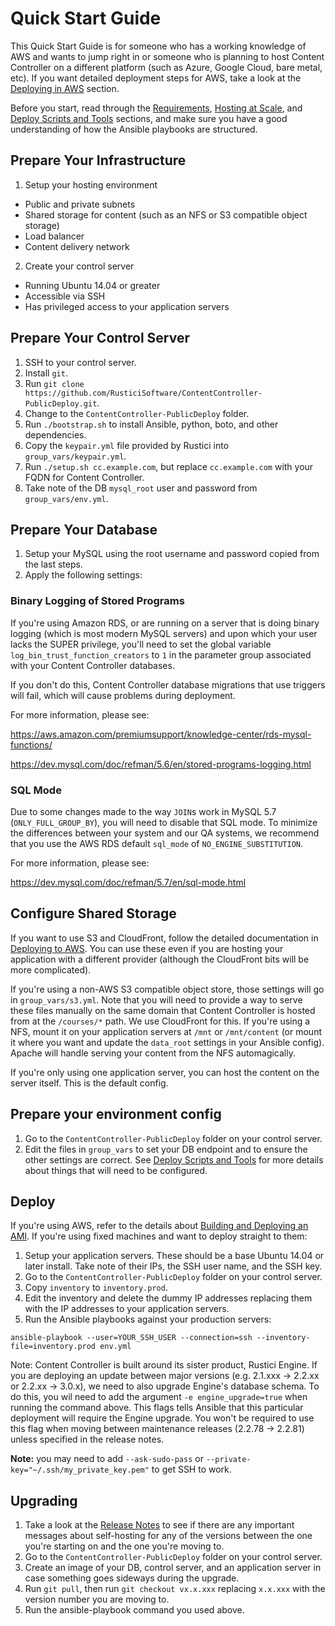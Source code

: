# Quick Start Guide

This Quick Start Guide is for someone who has a working knowledge of AWS and wants to jump right in or someone who is planning to host Content Controller on a different platform (such as Azure, Google Cloud, bare metal, etc).  If you want detailed deployment steps for AWS, take a look at the [Deploying in AWS](aws/AWS.md) section.

Before you start, read through the [Requirements](Requirements.md), [Hosting at Scale](Infrastructure.md), and [Deploy Scripts and Tools](DeployTools.md) sections, and make sure you have a good understanding of how the Ansible playbooks are structured.

## Prepare Your Infrastructure

1. Setup your hosting environment
  * Public and private subnets
  * Shared storage for content (such as an NFS or S3 compatible object storage)
  * Load balancer
  * Content delivery network
2. Create your control server
  * Running Ubuntu 14.04 or greater
  * Accessible via SSH
  * Has privileged access to your application servers

## Prepare Your Control Server

1. SSH to your control server.
2. Install `git`.
3. Run `git clone https://github.com/RusticiSoftware/ContentController-PublicDeploy.git`.
4. Change to the `ContentController-PublicDeploy` folder.
5. Run `./bootstrap.sh` to install Ansible, python, boto, and other dependencies.
6. Copy the `keypair.yml` file provided by Rustici into `group_vars/keypair.yml`.
7. Run `./setup.sh cc.example.com`, but replace `cc.example.com` with your FQDN for Content Controller.
8. Take note of the DB `mysql_root` user and password from `group_vars/env.yml`.

## Prepare Your Database

1. Setup your MySQL using the root username and password copied from the last steps.
1. Apply the following settings:

### Binary Logging of Stored Programs

If you're using Amazon RDS, or are running on a server that is doing binary logging (which is most modern MySQL servers) and upon which your user lacks the SUPER privilege, you'll need to set the global variable `log_bin_trust_function_creators` to `1` in the parameter group associated with your Content Controller databases.

If you don't do this, Content Controller database migrations that use triggers will fail, which will cause problems during deployment.

For more information, please see:

https://aws.amazon.com/premiumsupport/knowledge-center/rds-mysql-functions/

https://dev.mysql.com/doc/refman/5.6/en/stored-programs-logging.html

### SQL Mode

Due to some changes made to the way `JOIN`s work in MySQL 5.7 (`ONLY_FULL_GROUP_BY`), you will need to disable that SQL mode.  To minimize the differences between your system and our QA systems, we recommend that you use the AWS RDS default `sql_mode` of `NO_ENGINE_SUBSTITUTION`.

For more information, please see:

https://dev.mysql.com/doc/refman/5.7/en/sql-mode.html

## Configure Shared Storage

If you want to use S3 and CloudFront, follow the detailed documentation in [Deploying to AWS](aws/AWS.md).  You can use these even if you are hosting your application with a different provider (although the CloudFront bits will be more complicated).

If you're using a non-AWS S3 compatible object store, those settings will go in `group_vars/s3.yml`.  Note that you will need to provide a way to serve these files manually on the same domain that Content Controller is hosted from at the `/courses/*` path.  We use CloudFront for this.  If you're using a NFS, mount it on your application servers at `/mnt` or `/mnt/content` (or mount it where you want and update the `data_root` settings in your Ansible config).  Apache will handle serving your content from the NFS automagically.

If you're only using one application server, you can host the content on the server itself.  This is the default config.

## Prepare your environment config

1. Go to the `ContentController-PublicDeploy` folder on your control server.
2. Edit the files in `group_vars` to set your DB endpoint and to ensure the other settings are correct.  See [Deploy Scripts and Tools](DeployTools.md) for more details about things that will need to be configured.

## Deploy

If you're using AWS, refer to the details about [Building and Deploying an AMI](aws/AMI.md).  If you're using fixed machines and want to deploy straight to them:

1. Setup your application servers.  These should be a base Ubuntu 14.04 or later install.  Take note of their IPs, the SSH user name, and the SSH key.
2. Go to the `ContentController-PublicDeploy` folder on your control server.
3. Copy `inventory` to `inventory.prod`.
4. Edit the inventory and delete the dummy IP addresses replacing them with the IP addresses to your application servers.
5. Run the Ansible playbooks against your production servers:
```
ansible-playbook --user=YOUR_SSH_USER --connection=ssh --inventory-file=inventory.prod env.yml
```

Note: Content Controller is built around its sister product, Rustici Engine. If you are deploying an update between major versions (e.g. 2.1.xxx -> 2.2.xx or 2.2.xx -> 3.0.x), we need to also upgrade Engine's database schema. To do this, you wil need to add the argument `-e engine_upgrade=true` when running the command above. This flags tells Ansible that this particular deployment will require the Engine upgrade. You won't be required to use this flag when moving between maintenance releases (2.2.78 -> 2.2.81) unless specified in the release notes.

**Note:** you may need to add `--ask-sudo-pass` or `--private-key="~/.ssh/my_private_key.pem"` to get SSH to work.

## Upgrading

1. Take a look at the [Release Notes](https://support.scorm.com/hc/en-us/sections/115000419513-Release-Notes) to see if there are any important messages about self-hosting for any of the versions between the one you're starting on and the one you're moving to.
2. Go to the `ContentController-PublicDeploy` folder on your control server.
3. Create an image of your DB, control server, and an application server in case something goes sideways during the upgrade.
4. Run `git pull`, then run `git checkout vx.x.xxx` replacing `x.x.xxx` with the version number you are moving to.
5. Run the ansible-playbook command you used above.
